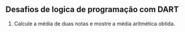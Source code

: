 ## Desafios de logica de programação com DART

1. Calcule a média de duas notas e mostre a média aritmética obtida. 